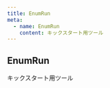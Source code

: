 ```yaml
---
title: EnumRun
meta:
  - name: EnumRun
    content: キックスタート用ツール
---
```


## EnumRun

キックスタート用ツール



